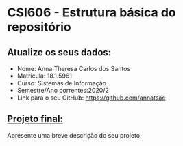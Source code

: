 # **CSI606 - Estrutura básica do repositório**

## Atualize os seus dados:
                                                                                                                                                                                
- Nome: Anna Theresa Carlos dos Santos
- Matrícula:  18.1.5961  
- Curso: Sistemas de Informação
- Semestre/Ano correntes:2020/2
- Link para o seu GitHub: https://github.com/annatsac

## [Projeto final:](./Projeto/README.md) 

Apresente uma breve descrição do seu projeto.

